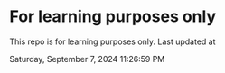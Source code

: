 # For learning purposes only
This repo is for learning purposes only.
Last updated at

Saturday, September 7, 2024 11:26:59 PM

